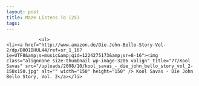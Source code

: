 ```yaml
---
layout: post
title: Maze Listens To (25)
tags:
---
```



                <ul>
    <li><a href="http://www.amazon.de/Die-John-Bello-Story-Vol-2/dp/B001DHUL44/ref=sr_1_16?ie=UTF8&amp;s=music&amp;qid=1224275173&amp;sr=8-16"><img class="alignnone size-thumbnail wp-image-3286 valign" title="77/Kool Savas" src="/uploads/2008/10/kool_savas_-_die_john_bello_story_vol_2-150x150.jpg" alt="" width="150" height="150" /> Kool Savas - Die John Bello Story, Vol. 2</a></li>
</ul>
